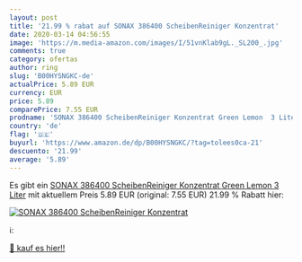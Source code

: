 ```yaml
---
layout: post
title: '21.99 % rabat auf SONAX 386400 ScheibenReiniger Konzentrat'
date: 2020-03-14 04:56:55
image: 'https://m.media-amazon.com/images/I/51vnKlab9gL._SL200_.jpg'
comments: true
category: ofertas
author: ring
slug: 'B00HYSNGKC-de'
actualPrice: 5.89 EUR
currency: EUR
price: 5.89
comparePrice: 7.55 EUR
prodname: 'SONAX 386400 ScheibenReiniger Konzentrat Green Lemon  3 Liter'
country: 'de'
flag: '🇩🇪'
buyurl: 'https://www.amazon.de/dp/B00HYSNGKC/?tag=tolees0ca-21'
descuento: '21.99'
average: '5.89'
---
```


Es gibt ein [SONAX 386400 ScheibenReiniger Konzentrat Green Lemon  3 Liter](https://www.amazon.de/dp/B00HYSNGKC/?tag=tolees0ca-21) mit aktuellem Preis 5.89 EUR (original: 7.55 EUR) 21.99 % Rabatt hier:

[![SONAX 386400 ScheibenReiniger Konzentrat](https://m.media-amazon.com/images/I/51vnKlab9gL._SL200_.jpg)](https://www.amazon.de/dp/B00HYSNGKC/?tag=tolees0ca-21)

ℹ️:


[🛒 kauf es hier!!](https://www.amazon.de/dp/B00HYSNGKC/?tag=tolees0ca-21)
